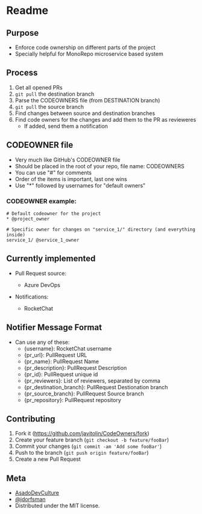 # Readme
## Purpose
* Enforce code ownership on different parts of the project
* Specially helpful for MonoRepo microservice based system

## Process
1. Get all opened PRs
1. `git pull` the destination branch
1. Parse the CODEOWNERS file (from DESTINATION branch)
1. `git pull` the source branch
1. Find changes between source and destination branches
1. Find code owners for the changes and add them to the PR as revieweres
    * If added, send them a notification

## CODEOWNER file
* Very much like GitHub's CODEOWNER file
* Should be placed in the root of your repo, file name: CODEOWNERS
* You can use "#" for comments
* Order of the items is important, last one wins
* Use "*" followed by usernames for "default owners"

### CODEOWNER example:
```
# Default codeowner for the project
* @project_owner

# Specific owner for changes on "service_1/" directory (and everything inside)
service_1/ @service_1_owner
```

## Currently implemented
* Pull Request source:
    * Azure DevOps

* Notifications:
    * RocketChat

## Notifier Message Format
* Can use any of these:
    * {username}: RocketChat username
    * {pr_url}: PullRequest URL
    * {pr_name}: PullRequest Name
    * {pr_description}: PullRequest Description
    * {pr_id}: PullRequest unique id
    * {pr_reviewers}: List of reviewers, separated by comma
    * {pr_destination_branch}: PullRequest Destionation branch
    * {pr_source_branch}: PullRequest Source branch
    * {pr_repository}: PullRequest repository

## Contributing
1. Fork it (<https://github.com/javitolin/CodeOwners/fork>)
2. Create your feature branch (`git checkout -b feature/fooBar`)
3. Commit your changes (`git commit -am 'Add some fooBar'`)
4. Push to the branch (`git push origin feature/fooBar`)
5. Create a new Pull Request

## Meta
* [AsadoDevCulture](https://AsadoDevCulture.com) 
* [@jdorfsman](https://twitter.com/jdorfsman)
* Distributed under the MIT license.